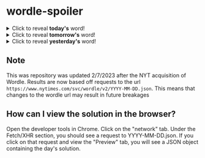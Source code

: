 # wordle-spoiler

<details>
  <summary>Click to reveal <b>today's</b> word!</summary>
  <br>
  <b> anvil </b>
</details>

<details>
  <summary>Click to reveal <b>tomorrow's</b> word!</summary>
  <br>
  <b> macaw </b>
</details>

<details>
  <summary>Click to reveal <b>yesterday's</b> word!</summary>
  <br>
  <b> ensue </b>
</details>

## Note
This was repository was updated 2/7/2023 after the NYT acquisition of Wordle. Results are now based off requests to the url `https://www.nytimes.com/svc/wordle/v2/YYYY-MM-DD.json`. This means that changes to the wordle url may result in future breakages

## How can I view the solution in the browser?
Open the developer tools in Chrome. Click on the "network" tab. Under the Fetch/XHR section, you should see a request to YYYY-MM-DD.json. If you click on that request and view the "Preview" tab, you will see a JSON object containing the day's solution.